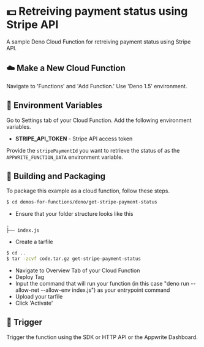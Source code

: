 # 💵 Retreiving payment status using Stripe API
A sample Deno Cloud Function for retreiving payment status using Stripe API.

## ☁️ Make a New Cloud Function
Navigate to 'Functions' and 'Add Function.'
Use 'Deno 1.5' environment.

## 📝 Environment Variables
Go to Settings tab of your Cloud Function. Add the following environment variables.

* **STRIPE_API_TOKEN** - Stripe API access token  

Provide the `stripePaymentId` you want to retrieve the status of as the `APPWRITE_FUNCTION_DATA` environment variable.

## 🚀 Building and Packaging
To package this example as a cloud function, follow these steps.

```bash
$ cd demos-for-functions/deno/get-stripe-payment-status
```

* Ensure that your folder structure looks like this 
```
.
├── index.js
```
* Create a tarfile

```bash
$ cd ..
$ tar -zcvf code.tar.gz get-stripe-payment-status
```

* Navigate to Overview Tab of your Cloud Function
* Deploy Tag
* Input the command that will run your function (in this case "deno run --allow-net --allow-env index.js") as your entrypoint command
* Upload your tarfile 
* Click 'Activate'

## 🎯 Trigger
Trigger the function using the SDK or HTTP API or the Appwrite Dashboard.